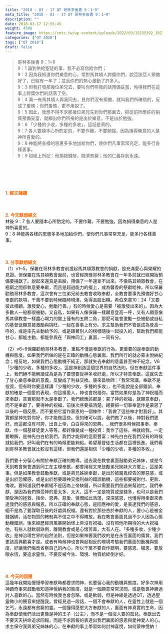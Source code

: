 ```yaml
---
title: "2018 - 03 - 17 QT 哥林多後書 9：1~9"
meta_title: "2018 - 03 - 17 QT 哥林多後書 9：1~9"
description: ""
date: 2018-03-17 12:55:45
weight: 4596
feature_image: https://cmtc.tw/wp-content/uploads/2022/03/15235392_10211799862337740_180693556567566654_o-1.webp
categories: ["QT 2018"]
tags: ["QT 2018"]
draft: false
---
```


<blockquote>哥林多後書 9：1~9<br />
9：1 論到供給聖徒的事，我不必寫信給你們；<br />
9：2 因為我知道你們樂意的心，常對馬其頓人誇獎你們，說亞該亞人預備好了，已經有一年了；並且你們的熱心激動了許多人。<br />
9：3 但我打發那幾位弟兄去，要叫你們照我的話預備妥當，免得我們在這事上誇獎你們的話落了空。<br />
9：4 萬一有馬其頓人與我同去，見你們沒有預備，就叫我們所確信的，反成了羞愧；你們羞愧，更不用說了。<br />
9：5 因此，我想不得不求那幾位弟兄先到你們那裏去，把從前所應許的捐貲預備妥當，就顯出你們所捐的是出於樂意，不是出於勉強。<br />
9：6 「少種的少收，多種的多收」，這話是真的。<br />
9：7 各人要隨本心所酌定的，不要作難，不要勉強，因為捐得樂意的人是　神所喜愛的。<br />
9：8 神能將各樣的恩惠多多地加給你們，使你們凡事常常充足，能多行各樣善事。<br />
9：9 如經上所記：他施捨錢財，賙濟貧窮；他的仁義存到永遠。</blockquote><br />
&nbsp;<br />
<br />
&nbsp;<br />
<br />
<span style="color: #ff6600;"><strong>1. </strong><strong>經文誦讀</strong></span><br />
<br />
<span style="color: #ff6600;"><strong> </strong></span><br />
<br />
<span style="color: #ff6600;"><strong>2. 今天默想</strong><strong>經文<br />
</strong></span>林後 9：7 各人要隨本心所酌定的，不要作難，不要勉強，因為捐得樂意的人是　神所喜愛的。<br />
9：8 神能將各樣的恩惠多多地加給你們，使你們凡事常常充足，能多行各樣善事。<br />
<br />
&nbsp;<br />
<br />
<span style="color: #ff6600;"><strong>3. 分享默想經文<br />
</strong></span>（1）v1~5，保羅在哥林多教會前提起馬其頓眾教會的捐獻，是充滿愛心與榮耀的見證。但保羅在馬其頓教會面前，也曾經誇獎哥林多教會在一年多前就已經開始預備要捐獻了。說起來還真是丟臉，預備了一年還拿不出來，不像馬其頓眾教會，在極窮之間卻執意要奉獻，而且是超過能力的擺上，成為馨香的祭獻給神。所以保羅勸勉哥林多教會，這次會有三位弟兄前去教會收取奉獻，全教會要事先預備好甘心奉獻的款項，千萬不要到時候臨時現湊，免得丟臉出糗。希伯來書10：24「又要彼此相顧，激發愛心，勉勵行善。」有的時候愛心是需要「被激發出來的」。因為大多數人一般都很被動，又自私，如果有人像保羅一樣願意登高一呼，又有人願意像馬其頓教會一樣盡心竭力的擺上僅有的五餅二魚，那麼可能會激勵一些被動或自私的基督徒願意被激勵與挑旺，一起在善事上有分。求主幫助我們不管是成為登高一呼的，或是率先主動給予的，或是跟著別人的榜樣隨後一起投入的，幫助我們都能甘心，都能主動，都能參與在「與神同工」裏面，一同有分。<br />
<br />
（2）v6~9保羅勸勉哥林多教會，重點不僅是奉獻的行為，更重要的是奉獻的動機與態度。如果我們所做的是在正確的動機心態裏面，我們所行的就必蒙主悅納紀念；相反地，如果我們心態動機不純正，那就失去奉獻的意義甚至神不紀念。V6「少種的少收，多種的多收」，這是神創造這個世界的自然法則，但在奉獻這件事上，我們絕不能解讀成為是為了要想要從神多收好處，所以才特意奉獻，這就失去了甘心樂意奉獻的意義，反變成了利益交換。康來昌牧師：「我常常講，奉獻不是投資，但有時你要這樣講『少種的少收，多種的多收』，也不能說是全部錯誤，奉獻的確是一個愛的表現，你這樣愛人，神也會祝福你。當然如果你是為了神祝福而來奉獻，其實那就不太是奉獻了。我們總應該都是：蒙了神的祝福，就願意奉獻，而不是奉獻了，要得神的祝福，前後次序要搞清楚。總要把一切事奉當作是蒙恩了以後的一個反應，而不要把它當作蒙恩的一個條件：「我做了這些神才對我好」。其實都是神先對你好，你才能做這些。但的確可以說，我們做了以後，神對我們更好。而這都沒有可誇，出自上帝，白白得來的恩典。…我們很多時候把事奉、奉獻、作一個基督徒愛人等等，都好像變成一種投資：我作了這些，神就給我。一定要瞭解，是神先白白給我們，我們才能得的這麼豐富；神先白白在我們沒有的時候就給我們，好叫我們在有的時候更能夠給。希望基督徒生活都在這裡長進。我們看到哥林多教會就比較沒有這樣，但我們還是相信「少種的少收，多種的多收。」<br />
<br />
我們要十分留心有關於奉獻正確的教導。過去我在教會裏面鼓勵弟兄姊妹，或是今天到教會聚會遇到同工在主理奉獻，都會用經文來鼓勵弟兄姊妹大方擺上，這是美事。但是如果教會鼓勵奉獻，或是弟兄姊妹奉獻，是出於被魔鬼控告的罪惡感，或是出於恐懼感，或是出於想要跟神交換利益的錯誤動機，這些都要被對付、更新、悔改。要知道我們奉獻絕不是因為上帝缺錢，所以需要我們倒過來幫祂忙。我們奉獻，是因為我們領受神的愛太多、太大，這不一定是物質或是錢多，也可以是我們領受神的拯救、捨命、恩典、慈愛、憐憫如此浩蕩，深深感恩，也懂得用奉獻來表達我們的感恩與報恩。所以正確的奉獻心態，是回應神的愛，是表達我們的感恩，絕不是為了要謀取日後的好處與祝福。還有對於那些吝於奉獻的人，要小心是被金錢捆綁，活在物質的轄制與不信之中不得釋放。我在教會裏面見過不少人因為心態動機錯誤，後來經歷經濟風暴開始怪上帝沒有祝福，沒有照他所期待的大大祝福他，有些人就軟弱跌倒，離開教會或是心懷苦毒，大有人在。「多種多收，少種少收」是神治理世界的自然法則，但是如果神要我們收的是在永恆裏面的獎賞，我們更該高興歡喜才是。或者有時候神也會興起相反的環境考驗我們裏面的動機與態度，好讓我們悔改省察自己的內心，所以千萬不要自作聰明，要感恩、報恩、要放眼永恆，要追求靈性，不要反被今生、環境、物質給絆倒才好。<br />
<br />
&nbsp;<br />
<br />
<span style="color: #ff6600;"><strong>4. 今天的回應<br />
</strong></span>這幾年我開始慢慢學習奉獻時都要求問神，也要留心我的動機與態度。好多次神用神蹟奇事來鼓勵我知道神悅納我的態度，就是一個願意常常求問，或是敬畏神勝過討人喜歡的心。當然有時候我也會忽略，或是軟弱，但是神總是透過QT，透過聖靈微小的聲音來提醒我。曾經見過一段話，一個不會奉獻的人，在靈性上就是一個乞丐，永遠都有貧窮的靈。一個懂得感恩大方奉獻的人，裏面有神真實的生命，因為奉獻使我們活出更像是神的王子（公主），而不是一個沒人要的孤兒。奉獻出去不要天天拼命追求回報，而是不求回報的表達出我們裏面的感恩與愛神愛人的心。求主保守我與弟兄姊妹的心，在奉獻的事上學習如何討神喜悅，如何蒙神悅納！<br />
<br />
&nbsp;
        